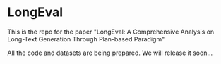 # LongEval

This is the repo for the paper "LongEval: A Comprehensive Analysis on Long-Text Generation Through Plan-based Paradigm"


All the code and datasets are being prepared. We will release it soon...
